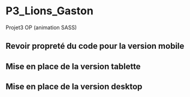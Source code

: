 # P3_Lions_Gaston
Projet3 OP (animation SASS)

## Revoir propreté du code pour la version mobile
## Mise en place de la version tablette
## Mise en place de la version desktop